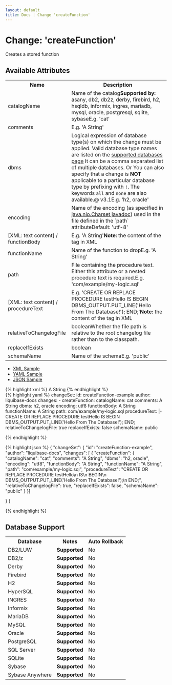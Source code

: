 ```yaml
---
layout: default
title: Docs | Change 'createFunction'
---
```


<!-- ====================================================== -->
<!-- GENERATED BY ChangeDocGenerator DO NOT MODIFY MANUALLY -->
<!-- ====================================================== -->

  <script>
  $(function() {
    $( "#changelog-tabs" ).tabs();
  });
</script>

# Change: 'createFunction'

Creates a stored function

## Available Attributes ##

<table class='attribs'>
<tr><th>Name</th><th>Description</th></tr>
<tr><td class="name">catalogName</td><td class="desc">Name of the catalog<span class="support"><b>Supported by: </b>asany, db2, db2z, derby, firebird, h2, hsqldb, informix, ingres, mariadb, mysql, oracle, postgresql, sqlite, sybase</span><span class="right"><span class="sample">E.g. <span class="val">&#x27;cat&#x27;</span></span></span></td></tr>
<tr><td class="name">comments</td><td class="desc"><span class="right"><span class="sample">E.g. <span class="val">&#x27;A String&#x27;</span></span></span></td></tr>
<tr><td class="name">dbms</td><td class="desc">Logical expression of database type(s) on which the change must be applied. Valid database type names are listed on the <a href='../../databases.html'>supported databases page</a>
It can be a comma separated list of multiple databases.
Or You can also specify that a change is <b>NOT</b> applicable to a particular database type by prefixing with <code>!</code>. The keywords <code>all</code> and <code>none</code> are also available.<span class="right"><span class="since">@ v3.1</span><span class="sample">E.g. <span class="val">&#x27;h2, oracle&#x27;</span></span></span></td></tr>
<tr><td class="name">encoding</td><td class="desc">Name of the encoding (as specified in <a href="http://docs.oracle.com/javase/7/docs/api/java/nio/charset/Charset.html">java.nio.Charset javadoc</a>) used in the file defined in the `path` attribute<span class="right"><span class="default">Default: <span class="val">&#x27;utf-8&#x27;</span></span></span></td></tr>
<tr><td class="name" required>[XML: text content] / functionBody</td><td class="desc"><span class="right"><span class="sample">E.g. <span class="val">&#x27;A String&#x27;</span></span></span><span class="right"><b>Note:</b> <i></i> the content of the tag in XML</span></td></tr>
<tr><td class="name" required>functionName</td><td class="desc">Name of the function to drop<span class="right"><span class="sample">E.g. <span class="val">&#x27;A String&#x27;</span></span></span></td></tr>
<tr><td class="name">path</td><td class="desc">File containing the procedure text. Either this attribute or a nested procedure text is required.<span class="right"><span class="sample">E.g. <span class="val">&#x27;com/example/my-logic.sql&#x27;</span></span></span></td></tr>
<tr><td class="name">[XML: text content] / procedureText</td><td class="desc"><span class="right"><span class="sample">E.g. <span class="val">&#x27;CREATE OR REPLACE PROCEDURE testHello
    IS
    BEGIN
      DBMS_OUTPUT.PUT_LINE(&#x27;Hello From The Database!&#x27;);
    END;&#x27;</span></span></span><span class="right"><b>Note:</b> <i></i> the content of the tag in XML</span></td></tr>
<tr><td class="name">relativeToChangelogFile</td><td class="desc"><span class="type">boolean</span>Whether the file path is relative to the root changelog file rather than to the classpath.<span class="right"></span></td></tr>
<tr><td class="name">replaceIfExists</td><td class="desc"><span class="type">boolean</span><span class="right"></span></td></tr>
<tr><td class="name">schemaName</td><td class="desc">Name of the schema<span class="right"><span class="sample">E.g. <span class="val">&#x27;public&#x27;</span></span></span></td></tr>
</table>

<div id='changelog-tabs'>
<ul>
    <li><a href="#tab-xml">XML Sample</a></li>
    <li><a href="#tab-yaml">YAML Sample</a></li>
    <li><a href="#tab-json">JSON Sample</a></li>
  </ul>
<div id='tab-xml'>
{% highlight xml %}
<changeSet author="liquibase-docs" id="createFunction-example">
    <pro:createFunction catalogName="cat"
            comments="A String"
            dbms="h2, oracle"
            encoding="utf8"
            functionName="A String"
            path="com/example/my-logic.sql"
            relativeToChangelogFile="true"
            replaceIfExists="false"
            schemaName="public">A String</pro:createFunction>
</changeSet>
{% endhighlight %}
</div>
<div id='tab-yaml'>
{% highlight yaml %}
changeSet:
  id: createFunction-example
  author: liquibase-docs
  changes:
  - createFunction:
      catalogName: cat
      comments: A String
      dbms: h2, oracle
      encoding: utf8
      functionBody: A String
      functionName: A String
      path: com/example/my-logic.sql
      procedureText: |-
        CREATE OR REPLACE PROCEDURE testHello
            IS
            BEGIN
              DBMS_OUTPUT.PUT_LINE('Hello From The Database!');
            END;
      relativeToChangelogFile: true
      replaceIfExists: false
      schemaName: public

{% endhighlight %}
</div>
<div id='tab-json'>
{% highlight json %}
{
  "changeSet": {
    "id": "createFunction-example",
    "author": "liquibase-docs",
    "changes": [
      {
        "createFunction": {
          "catalogName": "cat",
          "comments": "A String",
          "dbms": "h2, oracle",
          "encoding": "utf8",
          "functionBody": "A String",
          "functionName": "A String",
          "path": "com/example/my-logic.sql",
          "procedureText": "CREATE OR REPLACE PROCEDURE testHello\n    IS\n    BEGIN\n      DBMS_OUTPUT.PUT_LINE('Hello From The Database!');\n    END;",
          "relativeToChangelogFile": true,
          "replaceIfExists": false,
          "schemaName": "public"
        }
      }]
    
  }
}

{% endhighlight %}
</div>
</div>


## Database Support

<table style='border:1;'>
<tr><th>Database</th><th>Notes</th><th>Auto Rollback</th></tr>
<tr><td>DB2/LUW</td><td><b>Supported</b></td><td>No</td></tr>
<tr><td>DB2/z</td><td><b>Supported</b></td><td>No</td></tr>
<tr><td>Derby</td><td><b>Supported</b></td><td>No</td></tr>
<tr><td>Firebird</td><td><b>Supported</b></td><td>No</td></tr>
<tr><td>H2</td><td><b>Supported</b></td><td>No</td></tr>
<tr><td>HyperSQL</td><td><b>Supported</b></td><td>No</td></tr>
<tr><td>INGRES</td><td><b>Supported</b></td><td>No</td></tr>
<tr><td>Informix</td><td><b>Supported</b></td><td>No</td></tr>
<tr><td>MariaDB</td><td><b>Supported</b></td><td>No</td></tr>
<tr><td>MySQL</td><td><b>Supported</b></td><td>No</td></tr>
<tr><td>Oracle</td><td><b>Supported</b></td><td>No</td></tr>
<tr><td>PostgreSQL</td><td><b>Supported</b></td><td>No</td></tr>
<tr><td>SQL Server</td><td><b>Supported</b></td><td>No</td></tr>
<tr><td>SQLite</td><td><b>Supported</b></td><td>No</td></tr>
<tr><td>Sybase</td><td><b>Supported</b></td><td>No</td></tr>
<tr><td>Sybase Anywhere</td><td><b>Supported</b></td><td>No</td></tr>
</table>

